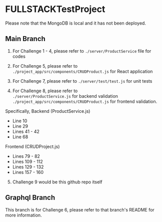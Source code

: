 # FULLSTACKTestProject

Please note that the MongoDB is local and it has not been deployed.

## Main Branch
1. For Challenge 1 - 4, please refer to ````./server/ProductService```` file for codes

2. For Challenge 5, please refer to ````./project_app/src/components/CRUDProduct.js```` for React application

3. For Challenge 7, please refer to ````./server/test/test.js```` for unit tests

4. For Challenge 8, please refer to <br>
````./server/ProductService.js```` for backend validation <br>
````./project_app/src/components/CRUDProduct.js```` for frontend validation.

Specifically, 
Backend (ProductService.js)
- Line 10
- Line 29
- Lines 41 - 42
- Line 68

Frontend (CRUDProject.js)
- Lines 79 - 82
- Lines 109 - 112
- Lines 129 - 132
- Lines 157 - 160

5. Challenge 9 would be this github repo itself

## Graphql Branch
This branch is for Challenge 6, please refer to that branch's README for more information.
